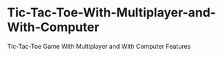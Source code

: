 # Tic-Tac-Toe-With-Multiplayer-and-With-Computer
Tic-Tac-Toe Game With Multiplayer and With Computer Features
